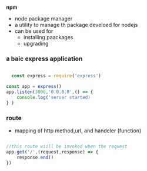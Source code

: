 








**npm**
- node package manager
- a utility to manage th package develoed for nodejs
- can be used for 
  - installing paackages
  - upgrading 



 ### a baic express application
  ```js

    const express = require('express')

  const app = express()
  app.listen(3000,'0.0.0.0',() => {
      console.log('server started)
  } ) 

  ```

### route

- mapping of http method,url, and handeler (function)

```js

//this route wiill be invoked when the request
app.get('/',(request,response) => {
    response.end()
})

```

